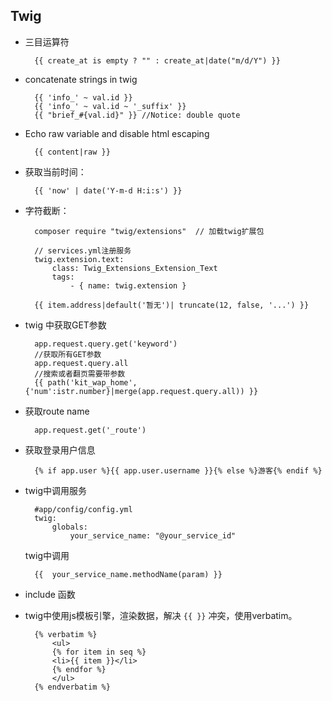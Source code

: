## Twig
- 三目运算符
	
		{{ create_at is empty ? "" : create_at|date("m/d/Y") }}
- concatenate strings in twig

		{{ 'info_' ~ val.id }}
		{{ 'info_' ~ val.id ~ '_suffix' }}
		{{ "brief_#{val.id}" }} //Notice: double quote

- Echo raw variable and disable html escaping

    	{{ content|raw }}

- 获取当前时间：

    	{{ 'now' | date('Y-m-d H:i:s') }}

- 字符截断：

		composer require "twig/extensions"  // 加载twig扩展包
	
		// services.yml注册服务
		twig.extension.text:
	        class: Twig_Extensions_Extension_Text
	        tags:
	            - { name: twig.extension }
	
	    {{ item.address|default('暂无')| truncate(12, false, '...') }}

- twig 中获取GET参数

	    app.request.query.get('keyword')
		//获取所有GET参数
		app.request.query.all
		//搜索或者翻页需要带参数
		{{ path('kit_wap_home', {'num':istr.number}|merge(app.request.query.all)) }}
- 获取route name

		app.request.get('_route')

- 获取登录用户信息

		{% if app.user %}{{ app.user.username }}{% else %}游客{% endif %}
- twig中调用服务

		#app/config/config.yml
		twig:
		    globals:
		        your_service_name: "@your_service_id"
	
	twig中调用
	
		{{ 	your_service_name.methodName(param) }}
- include 函数 
- twig中使用js模板引擎，渲染数据，解决 `{{ }}` 冲突，使用verbatim。

	    {% verbatim %}
		    <ul>
		    {% for item in seq %}
		    <li>{{ item }}</li>
		    {% endfor %}
		    </ul>
	    {% endverbatim %}